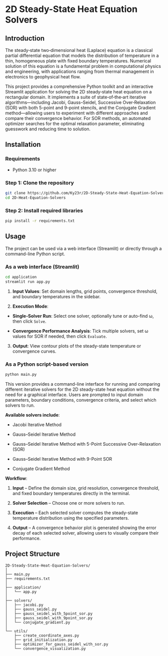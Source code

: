 # 2D Steady-State Heat Equation Solvers

## Introduction

The steady‐state two‐dimensional heat (Laplace) equation is a classical partial differential equation that models the distribution of temperature in a thin, homogeneous plate with fixed boundary temperatures. Numerical solution of this equation is a fundamental problem in computational physics and engineering, with applications ranging from thermal management in electronics to geophysical heat flow.

This project provides a comprehensive Python toolkit and an interactive Streamlit application for solving the 2D steady‐state heat equation on a rectangular domain. It implements a suite of state‐of‐the‐art iterative algorithms—including Jacobi, Gauss–Seidel, Successive Over‐Relaxation (SOR) with both 5-point and 9-point stencils, and the Conjugate Gradient method—allowing users to experiment with different approaches and compare their convergence behavior. For SOR methods, an automated optimizer searches for the optimal relaxation parameter, eliminating guesswork and reducing time to solution.

## Installation

### Requirements

- Python 3.10 or higher

### Step 1: Clone the repository

```bash
git clone https://github.com/Ky23r/2D-Steady-State-Heat-Equation-Solvers.git
cd 2D-Heat-Equation-Solvers
```

### Step 2: Install required libraries

```bash
pip install -r requirements.txt
```

## Usage

The project can be used via a web interface (Streamlit) or directly through a command-line Python script.

### As a web interface (Streamlit)

```bash
cd application
streamlit run app.py
```

1. **Input Values**: Set domain lengths, grid points, convergence threshold, and boundary temperatures in the sidebar.

2. **Execution Mode**:

- **Single-Solver Run**: Select one solver, optionally tune or auto-find ω, then click `Solve`.

- **Convergence Performance Analysis**: Tick multiple solvers, set ω values for SOR if needed, then click `Evaluate`.

3. **Output**: View contour plots of the steady-state temperature or convergence curves.

### As a Python script-based version

```bash
python main.py
```

This version provides a command-line interface for running and comparing different iterative solvers for the 2D steady-state heat equation without the need for a graphical interface. Users are prompted to input domain parameters, boundary conditions, convergence criteria, and select which solvers to run.

**Available solvers include**:

- Jacobi Iterative Method

- Gauss–Seidel Iterative Method

- Gauss–Seidel Iterative Method with 5-Point Successive Over-Relaxation (SOR)

- Gauss–Seidel Iterative Method with 9-Point SOR

- Conjugate Gradient Method

**Workflow**:

1. **Input** – Define the domain size, grid resolution, convergence threshold, and fixed boundary temperatures directly in the terminal.

2. **Solver Selection** – Choose one or more solvers to run.

3. **Execution** – Each selected solver computes the steady-state temperature distribution using the specified parameters.

4. **Output** – A convergence behavior plot is generated showing the error decay of each selected solver, allowing users to visually compare their performance.

## Project Structure

```
2D-Steady-State-Heat-Equation-Solvers/
│
├── main.py
├── requirements.txt
│
├── application/
│   └── app.py
│
├── solvers/
│   ├── jacobi.py
│   ├── gauss_seidel.py
│   ├── gauss_seidel_with_5point_sor.py
│   ├── gauss_seidel_with_9point_sor.py
│   └── conjugate_gradient.py
│
└── utils/
    ├── create_coordinate_axes.py
    ├── grid_initialization.py
    ├── optimizer_for_gauss_seidel_with_sor.py
    └── convergence_visualization.py
```
